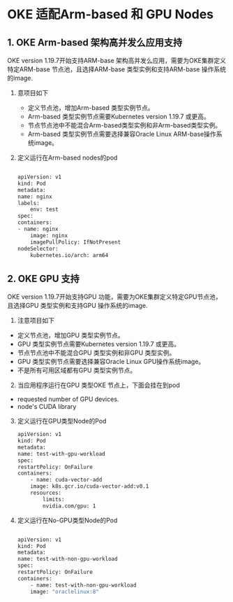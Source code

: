 # OKE 适配Arm-based 和 GPU Nodes

## 1. OKE Arm-based 架构高并发么应用支持

OKE version 1.19.7开始支持ARM-base 架构高并发么应用，需要为OKE集群定义特定ARM-base 节点池，且选择ARM-base 类型实例和支持ARM-base 操作系统的image.

1. 意项目如下

    * 定义节点池，增加Arm-based 类型实例节点。
    * Arm-based 类型实例节点需要Kubernetes version 1.19.7 或更高。
    * 节点节点池中不能混合Arm-based类型实例和非Arm-based类型实例。
    * Arm-based 类型实例节点需要选择兼容Oracle Linux ARM-base操作系统image。

2. 定义运行在Arm-based nodes的pod

    ```bash

    apiVersion: v1
    kind: Pod
    metadata:
    name: nginx
    labels:
        env: test
    spec:
    containers:
    - name: nginx
        image: nginx
        imagePullPolicy: IfNotPresent
    nodeSelector:
        kubernetes.io/arch: arm64
    ```

## 2. OKE GPU 支持

OKE version 1.19.7开始支持GPU 功能，需要为OKE集群定义特定GPU节点池，且选择GPU 类型实例和支持GPU 操作系统的image.

1. 注意项目如下

* 定义节点池，增加GPU 类型实例节点。
* GPU 类型实例节点需要Kubernetes version 1.19.7 或更高。
* 节点节点池中不能混合GPU 类型实例和非GPU 类型实例。
* GPU 类型实例节点需要选择兼容Oracle Linux GPU操作系统image。
* 不是所有可用区域都有GPU 类型实例节点。

2. 当应用程序运行在GPU 类型OKE 节点上，下面会挂在到pod

* requested number of GPU devices.
* node's CUDA library

3. 定义运行在GPU类型Node的Pod

    ```bash
    apiVersion: v1
    kind: Pod
    metadata:
    name: test-with-gpu-workload
    spec:
    restartPolicy: OnFailure
    containers:
        - name: cuda-vector-add
        image: k8s.gcr.io/cuda-vector-add:v0.1
        resources:
            limits:
            nvidia.com/gpu: 1
    ```

4. 定义运行在No-GPU类型Node的Pod

    ```bash

    apiVersion: v1
    kind: Pod
    metadata:
    name: test-with-non-gpu-workload
    spec:
    restartPolicy: OnFailure
    containers:
        - name: test-with-non-gpu-workload
        image: "oraclelinux:8"
    ```
